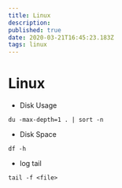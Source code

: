 ```yaml
---
title: Linux
description: 
published: true
date: 2020-03-21T16:45:23.183Z
tags: linux
---
```


# Linux

* Disk Usage
```linux
du -max-depth=1 . | sort -n
```

- Disk Space
```linux
df -h
```

- log tail
```linux
tail -f <file>
```
